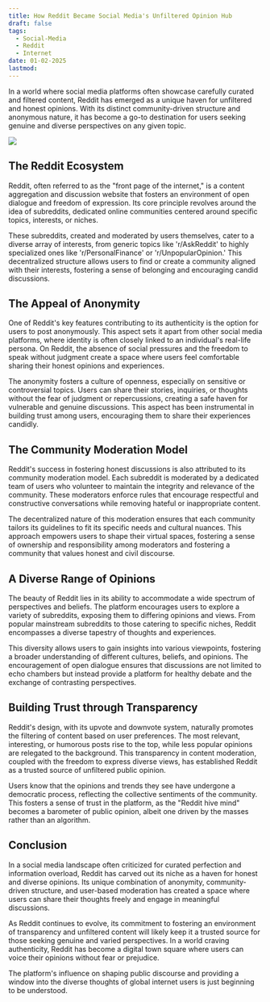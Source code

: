 ```yaml
---
title: How Reddit Became Social Media's Unfiltered Opinion Hub
draft: false
tags:
  - Social-Media
  - Reddit
  - Internet
date: 01-02-2025
lastmod:
---
```

In a world where social media platforms often showcase carefully curated and filtered content, Reddit has emerged as a unique haven for unfiltered and honest opinions. With its distinct community-driven structure and anonymous nature, it has become a go-to destination for users seeking genuine and diverse perspectives on any given topic.

![](https://platform.polygon.com/wp-content/uploads/sites/2/chorus/uploads/chorus_asset/file/23376950/Screen_Shot_2022_04_08_at_11.47.08_AM.png?quality=90&strip=all&crop=4.5058139534884,0,90.988372093023,100)

## The Reddit Ecosystem

Reddit, often referred to as the "front page of the internet," is a content aggregation and discussion website that fosters an environment of open dialogue and freedom of expression. Its core principle revolves around the idea of subreddits, dedicated online communities centered around specific topics, interests, or niches.

These subreddits, created and moderated by users themselves, cater to a diverse array of interests, from generic topics like 'r/AskReddit' to highly specialized ones like 'r/PersonalFinance' or 'r/UnpopularOpinion.' This decentralized structure allows users to find or create a community aligned with their interests, fostering a sense of belonging and encouraging candid discussions.

## The Appeal of Anonymity

One of Reddit's key features contributing to its authenticity is the option for users to post anonymously. This aspect sets it apart from other social media platforms, where identity is often closely linked to an individual's real-life persona. On Reddit, the absence of social pressures and the freedom to speak without judgment create a space where users feel comfortable sharing their honest opinions and experiences.

The anonymity fosters a culture of openness, especially on sensitive or controversial topics. Users can share their stories, inquiries, or thoughts without the fear of judgment or repercussions, creating a safe haven for vulnerable and genuine discussions. This aspect has been instrumental in building trust among users, encouraging them to share their experiences candidly.

## The Community Moderation Model

Reddit's success in fostering honest discussions is also attributed to its community moderation model. Each subreddit is moderated by a dedicated team of users who volunteer to maintain the integrity and relevance of the community. These moderators enforce rules that encourage respectful and constructive conversations while removing hateful or inappropriate content.

The decentralized nature of this moderation ensures that each community tailors its guidelines to fit its specific needs and cultural nuances. This approach empowers users to shape their virtual spaces, fostering a sense of ownership and responsibility among moderators and fostering a community that values honest and civil discourse.

## A Diverse Range of Opinions

The beauty of Reddit lies in its ability to accommodate a wide spectrum of perspectives and beliefs. The platform encourages users to explore a variety of subreddits, exposing them to differing opinions and views. From popular mainstream subreddits to those catering to specific niches, Reddit encompasses a diverse tapestry of thoughts and experiences.

This diversity allows users to gain insights into various viewpoints, fostering a broader understanding of different cultures, beliefs, and opinions. The encouragement of open dialogue ensures that discussions are not limited to echo chambers but instead provide a platform for healthy debate and the exchange of contrasting perspectives.

## Building Trust through Transparency

Reddit's design, with its upvote and downvote system, naturally promotes the filtering of content based on user preferences. The most relevant, interesting, or humorous posts rise to the top, while less popular opinions are relegated to the background. This transparency in content moderation, coupled with the freedom to express diverse views, has established Reddit as a trusted source of unfiltered public opinion.

Users know that the opinions and trends they see have undergone a democratic process, reflecting the collective sentiments of the community. This fosters a sense of trust in the platform, as the "Reddit hive mind" becomes a barometer of public opinion, albeit one driven by the masses rather than an algorithm.

## Conclusion

In a social media landscape often criticized for curated perfection and information overload, Reddit has carved out its niche as a haven for honest and diverse opinions. Its unique combination of anonymity, community-driven structure, and user-based moderation has created a space where users can share their thoughts freely and engage in meaningful discussions.

As Reddit continues to evolve, its commitment to fostering an environment of transparency and unfiltered content will likely keep it a trusted source for those seeking genuine and varied perspectives. In a world craving authenticity, Reddit has become a digital town square where users can voice their opinions without fear or prejudice.

The platform's influence on shaping public discourse and providing a window into the diverse thoughts of global internet users is just beginning to be understood.